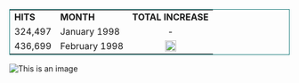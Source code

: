 <table style="border:1px solid #157878;margin-left:auto;margin-right:auto;">  <tr>
    <td><b>HITS</b></td>
    <td><b>MONTH</b></td>
    <td><b>TOTAL INCREASE</b></td>
  </tr>
  <tr>
    <td>324,497</td>
    <td>January 1998 </td>
    <td style="text-align:center">-</td>
  </tr>
    <tr>
    <td>436,699</td>
    <td>February 1998</td>
    <td style="text-align:center"><img src="https://upload.wikimedia.org/wikipedia/commons/3/30/Star-full.png" width="20"></td>
  </tr>
</table>



![This is an image](https://upload.wikimedia.org/wikipedia/en/0/03/National_Basketball_Association_logo.svg)
